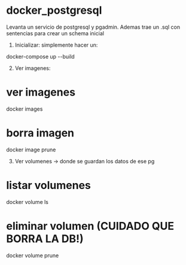 # docker_postgresql

Levanta un servicio de postgresql y pgadmin.
Ademas trae un .sql con sentencias para crear un schema inicial

1. Inicializar: simplemente hacer un:

docker-compose up --build

2. Ver imagenes:

# ver imagenes
docker images

# borra imagen
docker image prune

3. Ver volumenes -> donde se guardan los datos de ese pg

# listar volumenes
docker volume ls

# eliminar volumen (CUIDADO QUE BORRA LA DB!)
docker volume prune